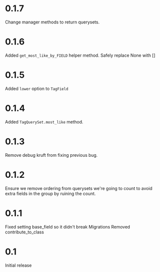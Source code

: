 # 0.1.7

Change manager methods to return querysets.

# 0.1.6

Added `get_most_like_by_FIELD` helper method.
Safely replace None with []

# 0.1.5

Added `lower` option to `TagField`

# 0.1.4

Added `TagQuerySet.most_like` method.

# 0.1.3

Remove debug kruft from fixing previous bug.

# 0.1.2

Ensure we remove ordering from querysets we're going to count to avoid extra
fields in the group by ruining the count.

# 0.1.1

Fixed setting base_field so it didn't break Migrations
Removed contribute_to_class

# 0.1

Initial release
